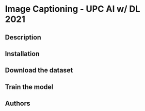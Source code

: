 # Image Captioning - UPC AI w/ DL 2021


## Description

## Installation

## Download the dataset

## Train the model


## Authors
